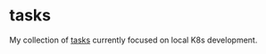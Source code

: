 tasks
=====

My collection of [tasks](https://taskfile.dev/) currently focused on local K8s development.
